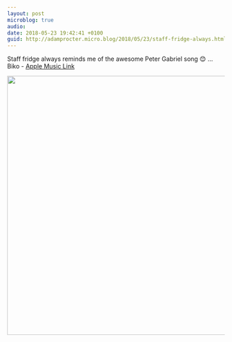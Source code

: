 ```yaml
---
layout: post
microblog: true
audio: 
date: 2018-05-23 19:42:41 +0100
guid: http://adamprocter.micro.blog/2018/05/23/staff-fridge-always.html
---
```

Staff fridge always reminds me of the awesome Peter Gabriel song 😊 ... Biko - [Apple Music Link](https://itunes.apple.com/gb/album/biko/986713177?i=986713204)

<img src="http://discursive.adamprocter.co.uk/uploads/2018/7fd85d83bc.jpg" width="600" height="600" />
